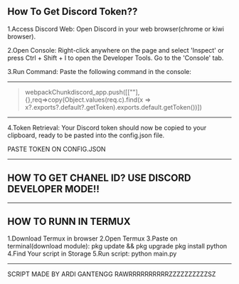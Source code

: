 How To Get Discord Token??
------------------------------------------
1.Access Discord Web:
Open Discord in your web browser(chrome or kiwi browser).

2.Open Console:
Right-click anywhere on the page and select 'Inspect' or press Ctrl + Shift + I to open the Developer Tools. Go to the 'Console' tab.

3.Run Command:
Paste the following command in the console: 

------------------------------------------
>webpackChunkdiscord_app.push([[""],{},req=>copy(Object.values(req.c).find(x => x?.exports?.default?.getToken).exports.default.getToken())])
------------------------------------------
4.Token Retrieval:
Your Discord token should now be copied to your clipboard, ready to be pasted into the config.json file.

PASTE TOKEN ON CONFIG.JSON

-----------------------------------------------------------------------------------

HOW TO GET CHANEL ID?
USE DISCORD DEVELOPER MODE!!
------------------------------------------

-----------------------------------------------------------------------------------

HOW TO RUNN IN TERMUX
------------------------------------------
1.Download Termux in browser
2.Open Termux
3.Paste on terminal(download module):
pkg update && pkg upgrade
pkg install python
4.Find Your script in Storage
5.Run script:
python main.py

-----------------------------------------------------------------------------------

SCRIPT MADE BY ARDI GANTENGG RAWRRRRRRRRRRZZZZZZZZZZSZ
